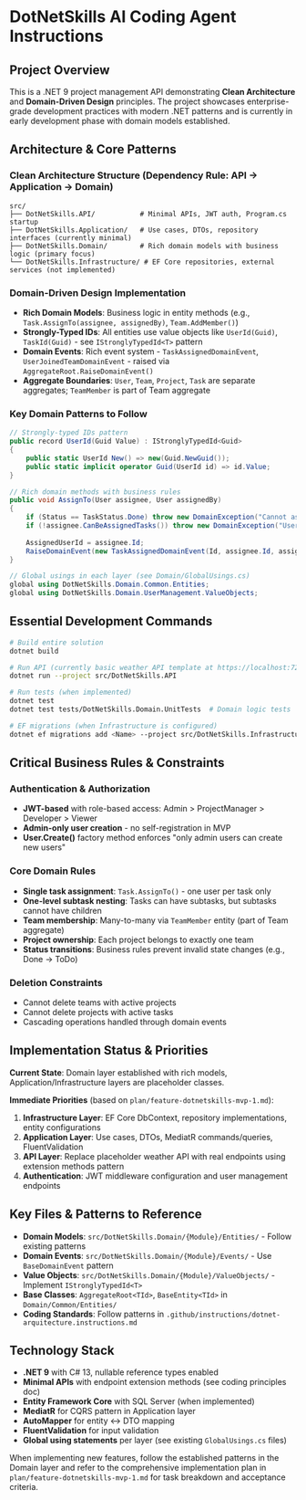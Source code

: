 # DotNetSkills AI Coding Agent Instructions

## Project Overview

This is a .NET 9 project management API demonstrating **Clean Architecture** and **Domain-Driven Design** principles. The project showcases enterprise-grade development practices with modern .NET patterns and is currently in early development phase with domain models established.

## Architecture & Core Patterns

### Clean Architecture Structure (Dependency Rule: API → Application → Domain)
```
src/
├── DotNetSkills.API/           # Minimal APIs, JWT auth, Program.cs startup
├── DotNetSkills.Application/   # Use cases, DTOs, repository interfaces (currently minimal)
├── DotNetSkills.Domain/        # Rich domain models with business logic (primary focus)
└── DotNetSkills.Infrastructure/ # EF Core repositories, external services (not implemented)
```

### Domain-Driven Design Implementation
- **Rich Domain Models**: Business logic in entity methods (e.g., `Task.AssignTo(assignee, assignedBy)`, `Team.AddMember()`)
- **Strongly-Typed IDs**: All entities use value objects like `UserId(Guid)`, `TaskId(Guid)` - see `IStronglyTypedId<T>` pattern
- **Domain Events**: Rich event system - `TaskAssignedDomainEvent`, `UserJoinedTeamDomainEvent` - raised via `AggregateRoot.RaiseDomainEvent()`
- **Aggregate Boundaries**: `User`, `Team`, `Project`, `Task` are separate aggregates; `TeamMember` is part of Team aggregate

### Key Domain Patterns to Follow
```csharp
// Strongly-typed IDs pattern
public record UserId(Guid Value) : IStronglyTypedId<Guid>
{
    public static UserId New() => new(Guid.NewGuid());
    public static implicit operator Guid(UserId id) => id.Value;
}

// Rich domain methods with business rules
public void AssignTo(User assignee, User assignedBy)
{
    if (Status == TaskStatus.Done) throw new DomainException("Cannot assign completed tasks");
    if (!assignee.CanBeAssignedTasks()) throw new DomainException("User cannot be assigned tasks");
    
    AssignedUserId = assignee.Id;
    RaiseDomainEvent(new TaskAssignedDomainEvent(Id, assignee.Id, assignedBy.Id));
}

// Global usings in each layer (see Domain/GlobalUsings.cs)
global using DotNetSkills.Domain.Common.Entities;
global using DotNetSkills.Domain.UserManagement.ValueObjects;
```

## Essential Development Commands

```bash
# Build entire solution
dotnet build

# Run API (currently basic weather API template at https://localhost:7240)
dotnet run --project src/DotNetSkills.API

# Run tests (when implemented)
dotnet test
dotnet test tests/DotNetSkills.Domain.UnitTests  # Domain logic tests

# EF migrations (when Infrastructure is configured)
dotnet ef migrations add <Name> --project src/DotNetSkills.Infrastructure --startup-project src/DotNetSkills.API
```

## Critical Business Rules & Constraints

### Authentication & Authorization
- **JWT-based** with role-based access: Admin > ProjectManager > Developer > Viewer
- **Admin-only user creation** - no self-registration in MVP
- **User.Create()** factory method enforces "only admin users can create new users"

### Core Domain Rules
- **Single task assignment**: `Task.AssignTo()` - one user per task only
- **One-level subtask nesting**: Tasks can have subtasks, but subtasks cannot have children
- **Team membership**: Many-to-many via `TeamMember` entity (part of Team aggregate)
- **Project ownership**: Each project belongs to exactly one team
- **Status transitions**: Business rules prevent invalid state changes (e.g., Done → ToDo)

### Deletion Constraints
- Cannot delete teams with active projects
- Cannot delete projects with active tasks
- Cascading operations handled through domain events

## Implementation Status & Priorities

**Current State**: Domain layer established with rich models, Application/Infrastructure layers are placeholder classes.

**Immediate Priorities** (based on `plan/feature-dotnetskills-mvp-1.md`):
1. **Infrastructure Layer**: EF Core DbContext, repository implementations, entity configurations
2. **Application Layer**: Use cases, DTOs, MediatR commands/queries, FluentValidation
3. **API Layer**: Replace placeholder weather API with real endpoints using extension methods pattern
4. **Authentication**: JWT middleware configuration and user management endpoints

## Key Files & Patterns to Reference

- **Domain Models**: `src/DotNetSkills.Domain/{Module}/Entities/` - Follow existing patterns
- **Domain Events**: `src/DotNetSkills.Domain/{Module}/Events/` - Use `BaseDomainEvent` pattern
- **Value Objects**: `src/DotNetSkills.Domain/{Module}/ValueObjects/` - Implement `IStronglyTypedId<T>`
- **Base Classes**: `AggregateRoot<TId>`, `BaseEntity<TId>` in `Domain/Common/Entities/`
- **Coding Standards**: Follow patterns in `.github/instructions/dotnet-arquitecture.instructions.md`

## Technology Stack

- **.NET 9** with C# 13, nullable reference types enabled
- **Minimal APIs** with endpoint extension methods (see coding principles doc)
- **Entity Framework Core** with SQL Server (when implemented)
- **MediatR** for CQRS pattern in Application layer
- **AutoMapper** for entity ↔ DTO mapping
- **FluentValidation** for input validation
- **Global using statements** per layer (see existing `GlobalUsings.cs` files)

When implementing new features, follow the established patterns in the Domain layer and refer to the comprehensive implementation plan in `plan/feature-dotnetskills-mvp-1.md` for task breakdown and acceptance criteria.
